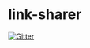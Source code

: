 # link-sharer

[![Gitter](https://badges.gitter.im/Join%20Chat.svg)](https://gitter.im/izeye/link-sharer?utm_source=badge&utm_medium=badge&utm_campaign=pr-badge&utm_content=badge)